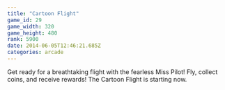 ```yaml
---
title: "Cartoon Flight"
game_id: 29
game_width: 320
game_height: 480
rank: 5900
date: 2014-06-05T12:46:21.685Z
categories: arcade
---
```

Get ready for a breathtaking flight with the fearless Miss Pilot! Fly, collect coins, and receive rewards! The Cartoon Flight is starting now.